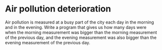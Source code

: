 # Air pollution deterioration
  Air pollution is measured at a busy part of the city each day in the morning and in the
evening.
  Write a program that gives us how many days were when the morning measurement was
bigger than the morning measurement of the previous day, and the evening measurement
was also bigger than the evening measurement of the previous day.
